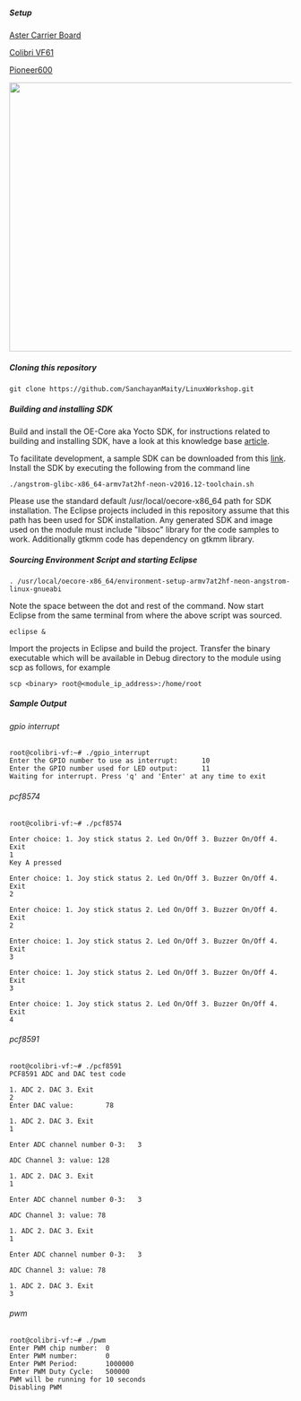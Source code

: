 ##### Setup

[Aster Carrier Board](https://www.toradex.com/products/carrier-boards/aster-carrier-board)

[Colibri VF61](https://www.toradex.com/computer-on-modules/colibri-arm-family/nxp-freescale-vybrid-vf6xx)

[Pioneer600](http://www.waveshare.com/wiki/Pioneer600)

<img src="https://github.com/SanchayanMaity/LinuxWorkshop/blob/master/images/aster-pioneer600.jpg" width="640" height="480">

##### Cloning this repository

```
git clone https://github.com/SanchayanMaity/LinuxWorkshop.git
```

##### Building and installing SDK

Build and install the OE-Core aka Yocto SDK, for instructions related to building and installing SDK, have a look at this knowledge base [article](http://developer.toradex.com/knowledge-base/linux-sdks).

To facilitate development, a sample SDK can be downloaded from this [link](https://share.toradex.com/erezkkl0c5yunve). Install the SDK by executing the following from the command line

```
./angstrom-glibc-x86_64-armv7at2hf-neon-v2016.12-toolchain.sh
```

Please use the standard default /usr/local/oecore-x86_64 path for SDK installation. The Eclipse projects included in this repository assume that this path has been used for SDK installation. Any generated SDK and image used on the module must include "libsoc" library for the code samples to work. Additionally gtkmm code has dependency on gtkmm library.

##### Sourcing Environment Script and starting Eclipse
```
. /usr/local/oecore-x86_64/environment-setup-armv7at2hf-neon-angstrom-linux-gnueabi
```

Note the space between the dot and rest of the command. Now start Eclipse from the same terminal from where the above script was sourced.

```
eclipse &
```

Import the projects in Eclipse and build the project. Transfer the binary executable which will be available in Debug directory to the module using scp as follows, for example

```
scp <binary> root@<module_ip_address>:/home/root
```

##### Sample Output

###### gpio interrupt
```
root@colibri-vf:~# ./gpio_interrupt 
Enter the GPIO number to use as interrupt:      10
Enter the GPIO number used for LED output:      11
Waiting for interrupt. Press 'q' and 'Enter' at any time to exit
```

###### pcf8574
```
root@colibri-vf:~# ./pcf8574

Enter choice: 1. Joy stick status 2. Led On/Off 3. Buzzer On/Off 4. Exit
1
Key A pressed

Enter choice: 1. Joy stick status 2. Led On/Off 3. Buzzer On/Off 4. Exit
2

Enter choice: 1. Joy stick status 2. Led On/Off 3. Buzzer On/Off 4. Exit
2

Enter choice: 1. Joy stick status 2. Led On/Off 3. Buzzer On/Off 4. Exit
3

Enter choice: 1. Joy stick status 2. Led On/Off 3. Buzzer On/Off 4. Exit
3

Enter choice: 1. Joy stick status 2. Led On/Off 3. Buzzer On/Off 4. Exit
4
```

###### pcf8591
```
root@colibri-vf:~# ./pcf8591 
PCF8591 ADC and DAC test code

1. ADC 2. DAC 3. Exit
2
Enter DAC value:        78

1. ADC 2. DAC 3. Exit
1

Enter ADC channel number 0-3:   3

ADC Channel 3: value: 128

1. ADC 2. DAC 3. Exit
1

Enter ADC channel number 0-3:   3

ADC Channel 3: value: 78

1. ADC 2. DAC 3. Exit
1

Enter ADC channel number 0-3:   3

ADC Channel 3: value: 78

1. ADC 2. DAC 3. Exit
3
```

###### pwm
```
root@colibri-vf:~# ./pwm 
Enter PWM chip number:  0
Enter PWM number:       0
Enter PWM Period:       1000000
Enter PWM Duty Cycle:   500000
PWM will be running for 10 seconds
Disabling PWM
```
